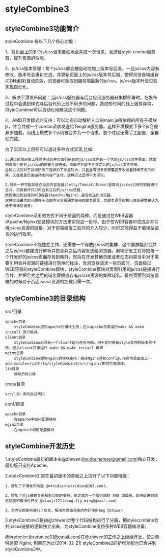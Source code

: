 styleCombine3
=============

styleCombine3功能简介
---------------------

styleCombine 有以下几个核心功能：

1、将页面上的多个js/css请求自动地合并成一次请求，发送给style combo服务器，提升页面的性能。

2、js/css版本管理：每个js/css都会被自动地加上版本号后缀，一旦js/css内容有修改，版本号会重新生成，并更新页面上的js/css版本号后缀，使得浏览器端缓存(CDN缓存)自动失效，浏览器可获取到服务端最新的js/css。js/css版本升级过程实现自动化。

3、解决平滑发布问题：当js/css服务器与后台应用服务器分集群部署时，在发布过程中会遇到样式与后台代码上线不同步的问题，造成短时间的线上服务异常，StyleCombine可以自动化地解决这个问题。

4、AMD开发模式的支持：可以动态自动解析入口的main.js所依赖的所有子模块js，并合并成一个combo请求发送给Tengine服务器。这样开发模式下多个js会被异步加载，而线上模式多个js则被合并为一个请求。整个过程无需手工配置，全自动完成。


为了实现以上目标可以通过多种方式实现,比如:

    1.通过前端研发工程师手动合并页面引用到的js/css文件到一个大的js/css文件里面，然后把页面引用到js/css的链接全部去掉，页面中只留下合并之后的js/css文件链接，
    这种方式的对于前端研发工程师的工作量较大，并且当有很多页面需要开发或者持续开发的时候，又或者是页面由动态内容产生时，这种方法显得不太现实。
    
    2.另外一种可能就是在动态内容容器(Jetty/Tomcat/Jboss)里面对js/css引用的链接进行合并，页面最终只引用合并之后的js/css链接，
    然后输出到前端的WEB容器(Apache/Nginx),最后发送到浏览器。
    这种实现最大的问题在于动态内容容器通常使用的脚本语言，而脚本语言的执行效率通常被认为低于编译型语言; 
    
styleCombine采用的方式不同于前面的两种，而是通过在WEB容器(Apache/Nginx)安装模块的方法来实现这一目标。由于在WEB容器中完成合并引用js/css资源的链接，对于前端研发工程师的介入较少，同时又能得益于编译型语言的执行效率。

styleCombine不能独立工作，还需要一个存放js/css的集群，这个集群能对合并之后js/css链接进行解析并把合并之后内容发送给浏览器。前端研发工程师把每一个开发好的js/css页面存放到集群，然后在开发其他页面或者动态内容当中对于需要引用合并资源的链接进行简单的标注，当浏览器请求一张页面时，页面经过WEB容器的styleCombine模块，styleCombine模块对页面引用的js/css链接进行合并，并把合并之后的域名替换成存有js/css资源的集群域名。最终页面到浏览器端的时候对于页面js/css资源的加载只需一次。


styleCombine3的目录结构
-------------------------

src/目录

    apache目录
        styleCombine提供apache的模块支持；进入apache目录运行make && make install 进行编译。
    client目录
        styleCombine必须有一个client运行在应用端，用于定时更新style文件的版本号作用，进入client目录运行 make && make install 编译
    nginx目录
        styleCombine提供nginx的模块支持；编译Nginx时在configure命令后面加上--add-module=/path/to/styleCombine3/src/nginx/即可完成编译。
    lib目录
        模块的核心库

tests/目录

    src/lib 库的测试代码

conf/目录

    apache目录
        在apache中如何配置模块
    nginx目录
        在nginx中如何配置模块

styleCombine开发历史
--------------------
1.styleCombine最初的版本由@zhiwen(doudouhamao@gmail.com)独立开发，最初版只支持Apache。

2.styleCombine2 是在最初版本的基础之上进行了以下功能增强：

	1、增加了平滑发布功能 @wtxidian(wtxidian@163.com)。
	
	2、增加了对js依赖关系解析功能的支持，使之成为一个服务端的 AMD 加载器。能够促进前端更彻底的模块化开发 @xiaoji121(dong.fly.ming@gmail.com)
	
	3、对内存的使用进行了优化，解决大页面渲染的内存使用bug @zhiwen

3.styleCombine3是由@zhiwen对整个代码结构进行了分离，把stylecombine合并js/css链接的逻辑独立出来，为styleCombine支持多种WEB容器做准备;

@brytonlee(brytonlee01@gmail.com)在@zhiwen的工作之上继续开发，使之能够适配 Nginx; 到目前为止(2014-02-21) styleCombine2的新增功能也已合并到styleCombine3中。

